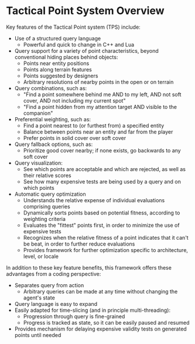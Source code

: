 # Tactical Point System Overview<a name="ai-tactical-point-overview"></a>

Key features of the Tactical Point system \(TPS\) include:
+ Use of a structured query language
  + Powerful and quick to change in C\+\+ and Lua
+ Query support for a variety of point characteristics, beyond conventional hiding places behind objects: 
  + Points near entity positions
  + Points along terrain features
  + Points suggested by designers
  + Arbitrary resolutions of nearby points in the open or on terrain
+ Query combinations, such as:
  + "Find a point somewhere behind me AND to my left, AND not soft cover, AND not including my current spot"
  + "Find a point hidden from my attention target AND visible to the companion"
+ Preferential weighting, such as: 
  + Find a point nearest to \(or furthest from\) a specified entity
  + Balance between points near an entity and far from the player
  + Prefer points in solid cover over soft cover
+ Query fallback options, such as: 
  + Prioritize good cover nearby; if none exists, go backwards to any soft cover
+ Query visualization:
  + See which points are acceptable and which are rejected, as well as their relative scores
  + See how many expensive tests are being used by a query and on which points
+ Automatic query optimization 
  + Understands the relative expense of individual evaluations comprising queries
  + Dynamically sorts points based on potential fitness, according to weighting criteria
  + Evaluates the "fittest" points first, in order to minimize the use of expensive tests 
  + Recognizes when the relative fitness of a point indicates that it can't be beat, in order to further reduce evaluations
  + Provides framework for further optimization specific to architecture, level, or locale

In addition to these key feature benefits, this framework offers these advantages from a coding perspective:
+ Separates query from action 
  + Arbitrary queries can be made at any time without changing the agent's state
+ Query language is easy to expand
+ Easily adapted for time\-slicing \(and in principle multi\-threading\):
  + Progression through query is fine\-grained
  + Progress is tracked as state, so it can be easily paused and resumed
+ Provides mechanism for delaying expensive validity tests on generated points until needed
